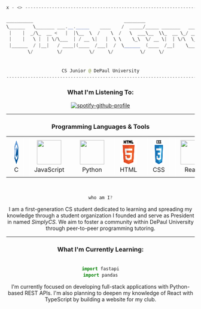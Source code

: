 <div align = "center"> <!-- >:) -->

```java
x - <> -----------------------------------------------------------------------------

__________                                  ________                     .__        
\______   \_______ ___.__._____    ____    /  _____/_____ _______   ____ |__|____   
 |    |  _/\_  __ <   |  |\__  \  /    \  /   \  ___\__  \\_  __ \_/ ___\|  \__  \  
 |    |   \ |  | \/\___  | / __ \|   |  \ \    \_\  \/ __ \|  | \/\  \___|  |/ __ \_
 |______  / |__|   / ____|(____  /___|  /  \______  (____  /__|    \___  >__(____  /
        \/         \/          \/     \/          \/     \/            \/        \/ 


CS Junior @ DePaul University
-------------------------------------------------------------------------------------

```

<div align = "center">

### What I'm Listening To: 

  [![spotify-github-profile](https://spotify-github-profile.kittinanx.com/api/view?uid=lrgsny6eeznb7a4akpz7z6kdh&cover_image=true&theme=novatorem&show_offline=false&background_color=121212&interchange=false&bar_color=53b14f&bar_color_cover=false)](https://github.com/kittinan/spotify-github-profile)

</div>

<hr>

### Programming Languages & Tools

<table style="width: 100%;">
    <tr style="width: 100%;">
        <td align="center" width="96">
            <div style="background-color: transparent; border: 1px solid white; padding: 6px 13px; font-size: 16px;">
                <a href = "https://www.cprogramming.com/" target="_blank" rel="noreferrer"> 
			<img src="https://raw.githubusercontent.com/devicons/devicon/master/icons/c/c-original.svg" alt="c"  width="65" height="65"/> 
		</a> 
                <p style="padding: 0; margin: 0;"> C </p>
            </div>
        </td>
        <td align="center" width="96">
            <div style="background-color: transparent; border: 1px solid white; padding: 6px 13px; font-size: 16px;">
                <img src="https://techstack-generator.vercel.app/js-icon.svg" style="width: 65px; height: 65px;" />
                <p style="padding: 0; margin: 0;"> JavaScript </p>
            </div>
        </td>
        <td align="center" width="96">
            <div style="background-color: transparent; border: 1px solid white; padding: 6px 13px; font-size: 16px;">
                <img src="https://techstack-generator.vercel.app/python-icon.svg" style="width: 65px; height: 65px;" />
                <p style="padding: 0; margin: 0;"> Python </p>
            </div>
        </td>
        <td align="center" width="96">
            <div style="background-color: transparent; border: 1px solid white; padding: 6px 13px; font-size: 16px;">
  				<a href = "https://www.w3.org/html/" target="_blank" rel="noreferrer"> 
					<img src="https://raw.githubusercontent.com/devicons/devicon/master/icons/html5/html5-original-wordmark.svg" alt="html5" width="65" height="65"/> 
				</a> 
				<p style="padding: 0; margin: 0;"> HTML </p>
            </div>
        </td>
    	<td align="center" width="96">
            <div style="background-color: transparent; border: 1px solid white; padding: 6px 13px; font-size: 16px;">
  				<a href = "https://www.w3schools.com/css/" target="_blank" rel="noreferrer"> 
	  				<img src="https://raw.githubusercontent.com/devicons/devicon/master/icons/css3/css3-original-wordmark.svg" alt="css3" width="65" height="65"/> 
				</a> 
				<p style="padding: 0; margin: 0;"> CSS </p>
            </div>
        </td>
		<td>
			<div style="background-color: transparent; border: 1px solid white; padding: 6px 13px; font-size: 16px;">
        		<img src="https://techstack-generator.vercel.app/react-icon.svg" style="width: 65px; height: 65px;" />
        		<p style="padding: 0; margin: 0;" align = "center"> React </p>
        	</div>
		</td>
		<td>
			<div style="background-color: transparent; border: 1px solid white; padding: 6px 13px; font-size: 16px;">
				<img src="https://techstack-generator.vercel.app/java-icon.svg" alt="icon" width="65" height="65" />
        		<p style="padding: 0; margin: 0;" align = "center"> Java </p>
			</div>
		</td>
    </tr>
</table>

<br>

```javascript
who am I?
```

I am a first-generation CS student dedicated to learning and spreading my knowledge through a student organization I founded and serve as President in named *SimplyCS*. We aim to foster a community within DePaul University through peer-to-peer programming tutoring. 

<hr>

<h3 align = "center" > What I'm Currently Learning: </h3>

<div align = "middle">

```python

import fastapi
import pandas

```

</div>

I'm currently focused on developing full-stack applications with Python-based REST APIs. I'm also planning to deepen my knowledge of React with TypeScript by building a website for my club.
